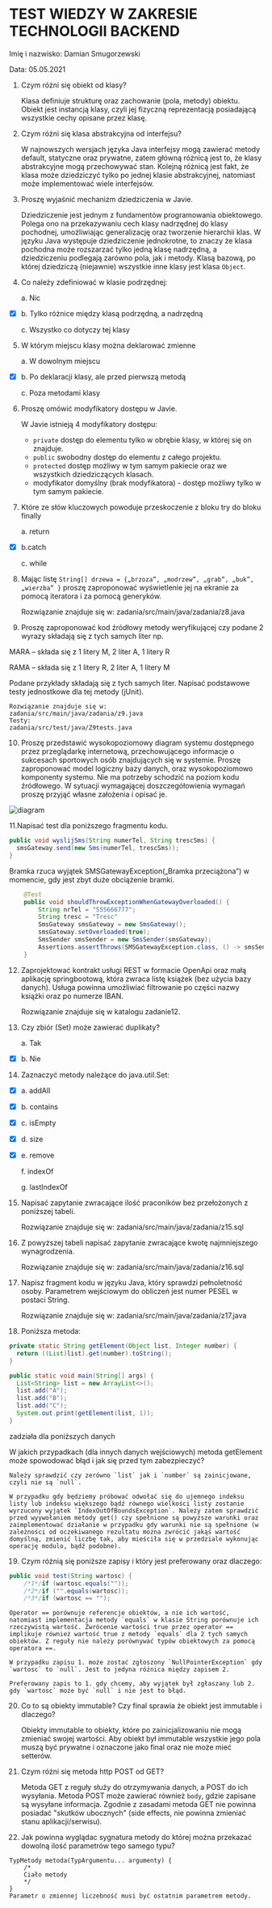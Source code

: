 # TEST WIEDZY W ZAKRESIE TECHNOLOGII BACKEND 

Imię i nazwisko: Damian Smugorzewski

Data: 05.05.2021

1.	Czym różni się obiekt od klasy?

	Klasa definiuje strukturę oraz zachowanie (pola, metody) obiektu. Obiekt jest instancją klasy, czyli jej fizyczną reprezentacją posiadającą wszystkie cechy opisane przez klasę.

2.	Czym różni się klasa abstrakcyjna od interfejsu?

	W najnowszych wersjach języka Java interfejsy mogą zawierać metody default, statyczne oraz prywatne, zatem główną różnicą jest to, że klasy abstrakcyjne mogą przechowywać stan. Kolejną różnicą jest fakt, że klasa może dziedziczyć tylko po jednej klasie abstrakcyjnej, natomiast może implementować wiele interfejsów.

3.	Proszę wyjaśnić mechanizm dziedziczenia w Javie. 

	Dziedziczenie jest jednym z fundamentów programowania obiektowego. Polega ono na przekazywaniu cech klasy nadrzędnej do klasy pochodnej, umożliwiając generalizację oraz tworzenie hierarchii klas. W języku Java występuje dziedziczenie jednokrotne, to znaczy że klasa pochodna może rozszarzać tylko jedną klasę nadrzędną, a dziedziczeniu podlegają zarówno pola, jak i metody.  Klasą bazową, po której dziedziczą (niejawnie) wszystkie inne klasy jest klasa `Object`.

4.	Co należy zdefiniować w klasie podrzędnej:
		
      a.	Nic
   
- [x] b. Tylko różnice między klasą podrzędną, a nadrzędną
   
    c.	Wszystko co dotyczy tej klasy

5.	W którym miejscu klasy można deklarować zmienne

      a.	W dowolnym miejscu

-[x] b. Po deklaracji klasy, ale przed pierwszą metodą

    c.	Poza metodami klasy

6.	Proszę omówić modyfikatory dostępu w Javie.

	W Javie istnieją 4 modyfikatory dostępu:
	* `private` dostęp do elementu tylko w obrębie klasy, w której się on znajduje.
	* `public` swobodny dostęp do elementu z całego projektu.
	* `protected` dostęp możliwy w tym samym pakiecie oraz we wszystkich dziedziczących klasach.
	* modyfikator domyślny (brak modyfikatora) - dostęp możliwy tylko w tym samym pakiecie.

7.	Które ze słów kluczowych powoduje przeskoczenie z bloku try do bloku finally
      
      a.	return
 
-[x] b.catch
  
    c.	while

8.	Mając listę `String[] drzewa = {„brzoza”, „modrzew”, „grab”, „buk”, „wierzba” }` proszę zaproponować wyświetlenie jej na ekranie za pomocą iteratora i za pomocą generyków. 

    Rozwiązanie znajduje się w:
    zadania/src/main/java/zadania/z8.java

9.	Proszę zaproponować kod źródłowy metody weryfikującej czy podane 2 wyrazy składają się z tych samych liter np.

MARA – składa się z 1 litery M, 2 liter A, 1 litery R

RAMA – składa się z 1 litery R, 2 liter A, 1 litery M

Podane przykłady składają się z tych samych liter.
Napisać podstawowe testy jednostkowe dla tej metody (jUnit).

    Rozwiązanie znajduje się w:
    zadania/src/main/java/zadania/z9.java
    Testy:
    zadania/src/test/java/Z9tests.java

10.	Proszę przedstawić wysokopoziomowy diagram systemu dostępnego przez przeglądarkę internetową, przechowującego informacje o sukcesach sportowych osób znajdujących się w systemie. 
Proszę zaproponować model logiczny bazy danych, oraz wysokopoziomowo komponenty systemu. Nie ma potrzeby schodzić na poziom kodu źródłowego.
W sytuacji wymagającej doszczegółowienia wymagań proszę przyjąć własne założenia i opisać je.

![diagram](https://octodex.github.com/smugorzd/coi-test/diagram.png)


11.Napisać test dla poniższego fragmentu kodu.
```java
public void wyslijSms(String numerTel, String trescSms) { 
  smsGateway.send(new Sms(numerTel, trescSms));
}
```
Bramka rzuca wyjątek SMSGatewayException(„Bramka przeciążona”) w momencie, gdy jest zbyt duże obciążenie bramki.

```java
    @Test
    public void shouldThrowExceptionWhenGatewayOverloaded() {
        String nrTel = "555666777";
        String tresc = "Tresc"
        SmsGateway smsGateway = new SmsGateway();
        smsGateway.setOverloaded(true);
        SmsSender smsSender = new SmsSender(smsGateway);
        Assertions.assertThrows(SMSGatewayException.class, () -> smsSender.wyslijSms(numerTel, trescSms), "Bramka przeciążona");
    }
```

12.	Zaprojektować kontrakt usługi REST w formacie OpenApi oraz małą aplikację springbootową, która zwraca listę książek (bez użycia bazy danych). Usługa powinna umożliwiać filtrowanie po części nazwy książki oraz po numerze IBAN.

    Rozwiązanie znajduje się w katalogu zadanie12.

13.	Czy zbiór (Set) może zawierać duplikaty?
       
       a. Tak
- [x] b. Nie

14.	 Zaznaczyć metody należące do java.util.Set:
     
- [x] a. addAll
      
- [x] b. contains 
    
- [x] c. isEmpty 
    
- [x] d. size
    
- [x] e. remove
    
    f.	indexOf
    
    g.	lastIndexOf

15.	Napisać zapytanie zwracające ilość praconików bez przełożonych z poniższej tabeli.

    Rozwiązanie znajduje się w:
    zadania/src/main/java/zadania/z15.sql

16.	Z powyższej tabeli napisać zapytanie zwracające kwotę najmniejszego wynagrodzenia. 

    Rozwiązanie znajduje się w:
    zadania/src/main/java/zadania/z16.sql

17.	Napisz fragment kodu w języku Java, który sprawdzi pełnoletność osoby. Parametrem wejściowym do obliczeń jest numer PESEL w postaci String.

    Rozwiązanie znajduje się w:
    zadania/src/main/java/zadania/z17.java

18.	Poniższa metoda:
```java
private static String getElement(Object list, Integer number) {
  return ((List)list).get(number).toString();
}
```

```java
public static void main(String[] args) {
  List<String> list = new ArrayList<>();
  list.add("A");
  list.add("B");
  list.add("C");
  System.out.print(getElement(list, 1));
}
```

zadziała dla poniższych danych

W jakich przypadkach (dla innych danych wejściowych) metoda getElement może spowodować błąd i jak się przed tym zabezpieczyć?

    Należy sprawdzić czy zerówno `list` jak i `number` są zainicjowane, czyli nie są `null`.

    W przypadku gdy będziemy próbować odwołać się do ujemnego indeksu listy lub indeksu większego bądź równego wielkości listy zostanie wyrzucony wyjątek `IndexOutOfBoundsException`. Należy zatem sprawdzić przed wyywołaniem metody get() czy spełnione są powyższe warunki oraz zaimplementować działanie w przypadku gdy warunki nie są spełnione (w zależności od oczekiwanego rezultatu można zwrócić jakąś wartość domyślną, zmienić liczbę tak, aby mieściła się w przedziale wykonując operację modulo, bądź podobne).  

19.	Czym różnią się poniższe zapisy i który jest preferowany oraz dlaczego:

```java
public void test(String wartosc) {
    /*1*/if (wartosc.equals(""));
    /*2*/if ("".equals(wartosc));
    /*3*/if (wartosc == "");
```

    Operator == porównuje referencje obiektów, a nie ich wartość, natomiast implementacja metody `equals` w klasie String porównuje ich rzeczywistą wartość. Zwrócenie wartości true przez operator == implikuje również wartość true z metody `equals` dla 2 tych samych obiektów. Z reguły nie należy porównywać typów obiektowych za pomocą operatora ==.

    W przypadku zapisu 1. może zostać zgłoszony `NullPointerException` gdy `wartosc` to `null`. Jest to jedyna różnica między zapisem 2.

    Preferowany zapis to 1. gdy chcemy, aby wyjątek był zgłaszany lub 2. gdy `wartosc` może być `null` i nie jest to błąd.

20.	Co to są obiekty immutable? Czy final sprawia że obiekt jest immutable i dlaczego?

	Obiekty immutable to obiekty, które po zainicjalizowaniu nie mogą zmieniać swojej wartości. Aby obiekt był immutable wszystkie jego pola muszą być prywatne i oznaczone jako final oraz nie może mieć setterów.

21.	Czym różni się metoda http POST od GET?

	Metoda GET z reguły służy do otrzymywania danych, a POST do ich wysyłania. Metoda POST może zawierać również `body`, gdzie zapisane są wysyłane informacja. Zgodnie z zasadami metoda GET nie powinna posiadać "skutków ubocznych" (side effects, nie powinna zmieniać stanu aplikacji/serwisu).

22.	Jak powinna wyglądac sygnatura metody do której można przekazać dowolną ilość parametrów tego samego typu?

```
TypMetody metoda(TypArgumentu... argumenty) {
	/*
	Ciało metody
	*/
}
Parametr o zmiennej liczebność musi być ostatnim parametrem metody.
```
